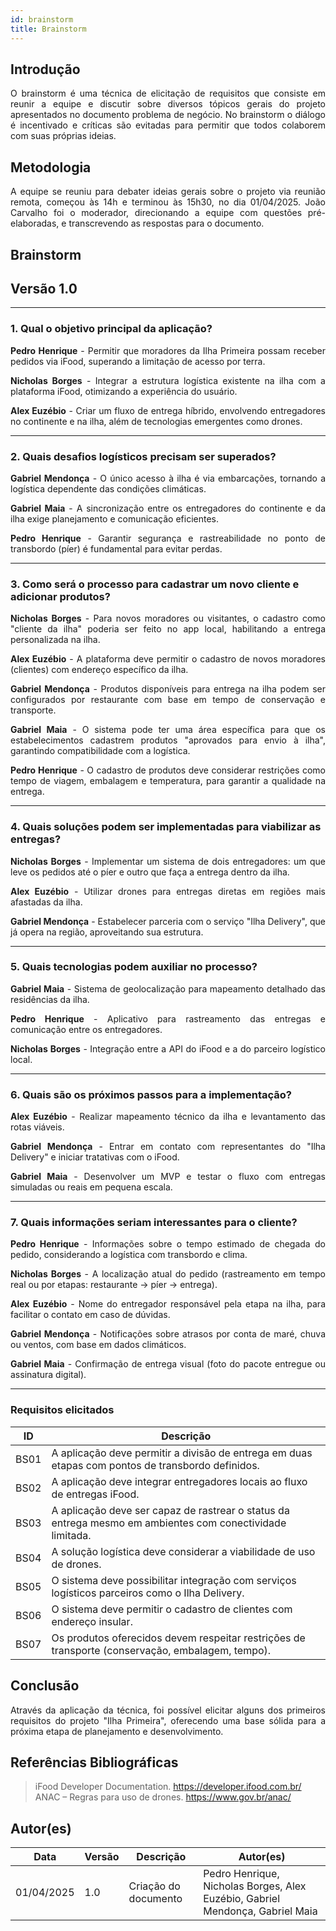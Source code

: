 ```yaml
---
id: brainstorm
title: Brainstorm
---
```


## Introdução
<p align="justify">
O brainstorm é uma técnica de elicitação de requisitos que consiste em reunir a equipe e discutir sobre diversos tópicos gerais do projeto apresentados no documento problema de negócio. No brainstorm o diálogo é incentivado e críticas são evitadas para permitir que todos colaborem com suas próprias ideias.
</p>

## Metodologia
<p align="justify">
A equipe se reuniu para debater ideias gerais sobre o projeto via reunião remota, começou às 14h e terminou às 15h30, no dia 01/04/2025. João Carvalho foi o moderador, direcionando a equipe com questões pré-elaboradas, e transcrevendo as respostas para o documento.
</p>

## Brainstorm

## Versão 1.0
---

### 1. Qual o objetivo principal da aplicação?

<p align="justify"><b>Pedro Henrique</b> - Permitir que moradores da Ilha Primeira possam receber pedidos via iFood, superando a limitação de acesso por terra.</p>
<p align="justify"><b>Nicholas Borges</b> - Integrar a estrutura logística existente na ilha com a plataforma iFood, otimizando a experiência do usuário.</p>
<p align="justify"><b>Alex Euzébio</b> - Criar um fluxo de entrega híbrido, envolvendo entregadores no continente e na ilha, além de tecnologias emergentes como drones.</p>

---

### 2. Quais desafios logísticos precisam ser superados?

<p align="justify"><b>Gabriel Mendonça</b> - O único acesso à ilha é via embarcações, tornando a logística dependente das condições climáticas.</p>
<p align="justify"><b>Gabriel Maia</b> - A sincronização entre os entregadores do continente e da ilha exige planejamento e comunicação eficientes.</p>
<p align="justify"><b>Pedro Henrique</b> - Garantir segurança e rastreabilidade no ponto de transbordo (píer) é fundamental para evitar perdas.</p>

---

### 3. Como será o processo para cadastrar um novo cliente e adicionar produtos?

<p align="justify"><b>Nicholas Borges</b> - Para novos moradores ou visitantes, o cadastro como "cliente da ilha" poderia ser feito no app local, habilitando a entrega personalizada na ilha.</p>
<p align="justify"><b>Alex Euzébio</b> - A plataforma deve permitir o cadastro de novos moradores (clientes) com endereço específico da ilha.</p>
<p align="justify"><b>Gabriel Mendonça</b> - Produtos disponíveis para entrega na ilha podem ser configurados por restaurante com base em tempo de conservação e transporte.</p>
<p align="justify"><b>Gabriel Maia</b> - O sistema pode ter uma área específica para que os estabelecimentos cadastrem produtos "aprovados para envio à ilha", garantindo compatibilidade com a logística.</p>
<p align="justify"><b>Pedro Henrique</b> - O cadastro de produtos deve considerar restrições como tempo de viagem, embalagem e temperatura, para garantir a qualidade na entrega.</p>

---

### 4. Quais soluções podem ser implementadas para viabilizar as entregas?

<p align="justify"><b>Nicholas Borges</b> - Implementar um sistema de dois entregadores: um que leve os pedidos até o píer e outro que faça a entrega dentro da ilha.</p>
<p align="justify"><b>Alex Euzébio</b> - Utilizar drones para entregas diretas em regiões mais afastadas da ilha.</p>
<p align="justify"><b>Gabriel Mendonça</b> - Estabelecer parceria com o serviço "Ilha Delivery", que já opera na região, aproveitando sua estrutura.</p>

---

### 5. Quais tecnologias podem auxiliar no processo?

<p align="justify"><b>Gabriel Maia</b> - Sistema de geolocalização para mapeamento detalhado das residências da ilha.</p>
<p align="justify"><b>Pedro Henrique</b> - Aplicativo para rastreamento das entregas e comunicação entre os entregadores.</p>
<p align="justify"><b>Nicholas Borges</b> - Integração entre a API do iFood e a do parceiro logístico local.</p>

---

### 6. Quais são os próximos passos para a implementação?

<p align="justify"><b>Alex Euzébio</b> - Realizar mapeamento técnico da ilha e levantamento das rotas viáveis.</p>
<p align="justify"><b>Gabriel Mendonça</b> - Entrar em contato com representantes do "Ilha Delivery" e iniciar tratativas com o iFood.</p>
<p align="justify"><b>Gabriel Maia</b> - Desenvolver um MVP e testar o fluxo com entregas simuladas ou reais em pequena escala.</p>

---

### 7. Quais informações seriam interessantes para o cliente?

<p align="justify"><b>Pedro Henrique</b> - Informações sobre o tempo estimado de chegada do pedido, considerando a logística com transbordo e clima.</p>
<p align="justify"><b>Nicholas Borges</b> - A localização atual do pedido (rastreamento em tempo real ou por etapas: restaurante → píer → entrega).</p>
<p align="justify"><b>Alex Euzébio</b> - Nome do entregador responsável pela etapa na ilha, para facilitar o contato em caso de dúvidas.</p>
<p align="justify"><b>Gabriel Mendonça</b> - Notificações sobre atrasos por conta de maré, chuva ou ventos, com base em dados climáticos.</p>
<p align="justify"><b>Gabriel Maia</b> - Confirmação de entrega visual (foto do pacote entregue ou assinatura digital).</p>

---

### Requisitos elicitados

|ID|Descrição|
|----|-------------|
|BS01| A aplicação deve permitir a divisão de entrega em duas etapas com pontos de transbordo definidos.|
|BS02| A aplicação deve integrar entregadores locais ao fluxo de entregas iFood.|
|BS03| A aplicação deve ser capaz de rastrear o status da entrega mesmo em ambientes com conectividade limitada.|
|BS04| A solução logística deve considerar a viabilidade de uso de drones.|
|BS05| O sistema deve possibilitar integração com serviços logísticos parceiros como o Ilha Delivery.|
|BS06| O sistema deve permitir o cadastro de clientes com endereço insular.|
|BS07| Os produtos oferecidos devem respeitar restrições de transporte (conservação, embalagem, tempo).|

## Conclusão
<p align="justify">
Através da aplicação da técnica, foi possível elicitar alguns dos primeiros requisitos do projeto "Ilha Primeira", oferecendo uma base sólida para a próxima etapa de planejamento e desenvolvimento.
</p>

## Referências Bibliográficas

> iFood Developer Documentation. https://developer.ifood.com.br/  
> ANAC – Regras para uso de drones. https://www.gov.br/anac/

## Autor(es)

| Data | Versão | Descrição | Autor(es) |
| -- | -- | -- | -- |
| 01/04/2025 | 1.0 | Criação do documento | Pedro Henrique, Nicholas Borges, Alex Euzébio, Gabriel Mendonça, Gabriel Maia |
